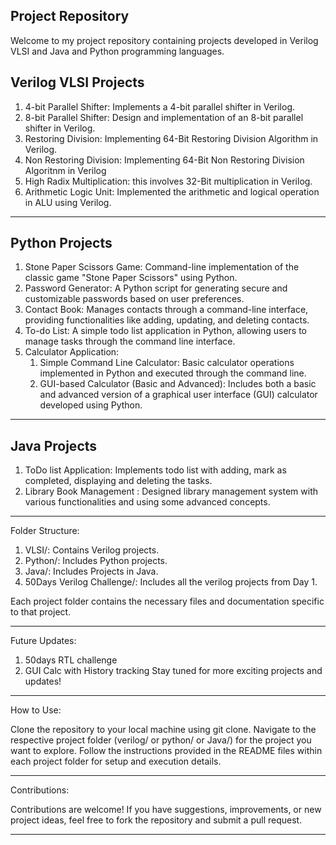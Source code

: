Project Repository
-----------------------------------------------------------------------------------------------------------------------------------------------------------------------
Welcome to my project repository containing projects developed in Verilog VLSI and Java and Python programming languages.

Verilog VLSI Projects
-----------------------------------------------------------------------------------------------------------------------------------------------------------------------
1. 4-bit Parallel Shifter: Implements a 4-bit parallel shifter in Verilog.
2. 8-bit Parallel Shifter: Design and implementation of an 8-bit parallel shifter in Verilog.
3. Restoring Division: Implementing 64-Bit Restoring Division Algorithm in Verilog.
4. Non Restoring Division: Implementing 64-Bit Non Restoring Division Algoritnm in Verilog
5. High Radix Multiplication: this involves 32-Bit multiplication in Verilog.
6. Arithmetic Logic Unit: Implemented the arithmetic and logical operation in ALU using Verilog.
-----------------------------------------------------------------------------------------------------------------------------------------------------------------------

Python Projects
-----------------------------------------------------------------------------------------------------------------------------------------------------------------------
1. Stone Paper Scissors Game: Command-line implementation of the classic game "Stone Paper Scissors" using Python.
2. Password Generator: A Python script for generating secure and customizable passwords based on user preferences.
3. Contact Book: Manages contacts through a command-line interface, providing functionalities like adding, updating, and deleting contacts.
4. To-do List: A simple todo list application in Python, allowing users to manage tasks through the command line interface.
5. Calculator Application:
   1. Simple Command Line Calculator: Basic calculator operations implemented in Python and executed through the command line.
   2. GUI-based Calculator (Basic and Advanced): Includes both a basic and advanced version of a graphical user interface (GUI) calculator developed using Python.
-----------------------------------------------------------------------------------------------------------------------------------------------------------------------

Java Projects
-----------------------------------------------------------------------------------------------------------------------------------------------------------------------
1. ToDo list Application: Implements todo list with adding, mark as completed, displaying and deleting the tasks.
2. Library Book Management : Designed library management system with various functionalities and using some advanced concepts.
-----------------------------------------------------------------------------------------------------------------------------------------------------------------------

Folder Structure:

1. VLSI/: Contains Verilog projects.
2. Python/: Includes Python projects.
3. Java/: Includes Projects in Java.
4. 50Days Verilog Challenge/: Includes all the verilog projects from Day 1.

Each project folder contains the necessary files and documentation specific to that project.

-----------------------------------------------------------------------------------------------------------------------------------------------------------------------
Future Updates:

1. 50days RTL challenge
2. GUI Calc with History tracking
Stay tuned for more exciting projects and updates!

-----------------------------------------------------------------------------------------------------------------------------------------------------------------------
How to Use:

Clone the repository to your local machine using git clone.
Navigate to the respective project folder (verilog/ or python/ or Java/) for the project you want to explore.
Follow the instructions provided in the README files within each project folder for setup and execution details.

-----------------------------------------------------------------------------------------------------------------------------------------------------------------------
Contributions:

Contributions are welcome! If you have suggestions, improvements, or new project ideas, feel free to fork the repository and submit a pull request.

-----------------------------------------------------------------------------------------------------------------------------------------------------------------------
